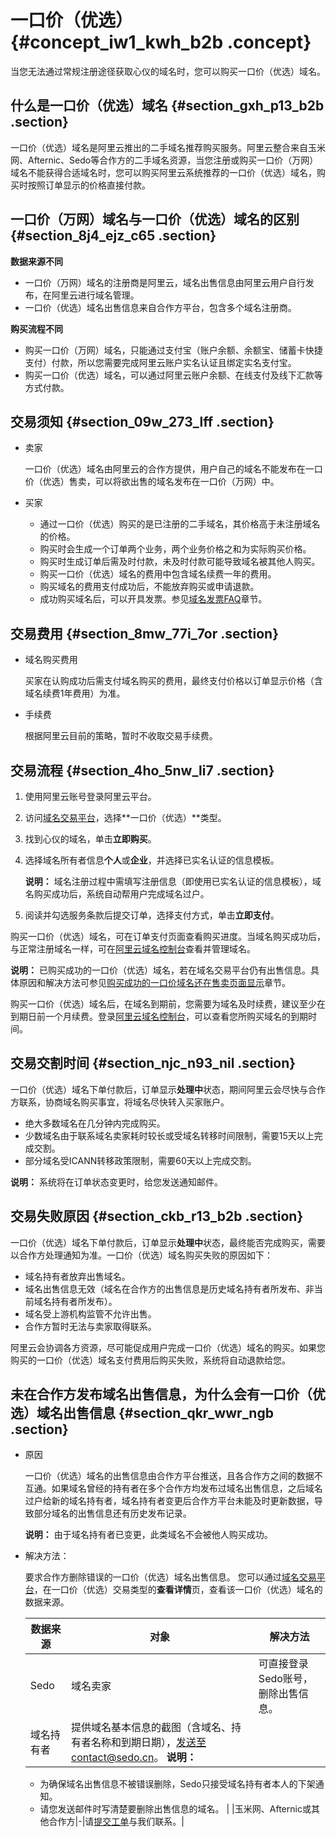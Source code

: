 # 一口价（优选） {#concept_iw1_kwh_b2b .concept}

当您无法通过常规注册途径获取心仪的域名时，您可以购买一口价（优选）域名。

## 什么是一口价（优选）域名 {#section_gxh_p13_b2b .section}

一口价（优选）域名是阿里云推出的二手域名推荐购买服务。阿里云整合来自玉米网、Afternic、Sedo等合作方的二手域名资源，当您注册或购买一口价（万网）域名不能获得合适域名时，您可以购买阿里云系统推荐的一口价（优选）域名，购买时按照订单显示的价格直接付款。

## 一口价（万网）域名与一口价（优选）域名的区别 {#section_8j4_ejz_c65 .section}

 **数据来源不同** 

-   一口价（万网）域名的注册商是阿里云，域名出售信息由阿里云用户自行发布，在阿里云进行域名管理。
-   一口价（优选）域名出售信息来自合作方平台，包含多个域名注册商。

 **购买流程不同** 

-   购买一口价（万网）域名，只能通过支付宝（账户余额、余额宝、储蓄卡快捷支付）付款，所以您需要完成阿里云账户实名认证且绑定实名支付宝。
-   购买一口价（优选）域名，可以通过阿里云账户余额、在线支付及线下汇款等方式付款。

## 交易须知 {#section_09w_273_lff .section}

-   卖家

    一口价（优选）域名由阿里云的合作方提供，用户自己的域名不能发布在一口价（优选）售卖，可以将欲出售的域名发布在一口价（万网）中。

-   买家
    -   通过一口价（优选）购买的是已注册的二手域名，其价格高于未注册域名的价格。
    -   购买时会生成一个订单两个业务，两个业务价格之和为实际购买价格。
    -   购买时生成订单后需及时付款，未及时付款可能导致域名被其他人购买。
    -   购买一口价（优选）域名的费用中包含域名续费一年的费用。
    -   购买域名的费用支付成功后，不能放弃购买或申请退款。
    -   成功购买域名后，可以开具发票。参见[域名发票FAQ](../../../../cn.zh-CN/常见问题/支付发票类问题/域名发票FAQ.md#)章节。

## 交易费用 {#section_8mw_77i_7or .section}

-   域名购买费用

    买家在认购成功后需支付域名购买的费用，最终支付价格以订单显示价格（含域名续费1年费用）为准。

-   手续费

    根据阿里云目前的策略，暂时不收取交易手续费。


## 交易流程 {#section_4ho_5nw_li7 .section}

1.  使用阿里云账号登录阿里云平台。
2.  访问[域名交易平台](https://mi.aliyun.com/)，选择**一口价（优选）**类型。
3.  找到心仪的域名，单击**立即购买**。
4.  选择域名所有者信息**个人**或**企业**，并选择已实名认证的信息模板。

    **说明：** 域名注册过程中需填写注册信息（即使用已实名认证的信息模板），域名购买成功后，系统自动帮用户完成域名过户。

5.  阅读并勾选服务条款后提交订单，选择支付方式，单击**立即支付**。

购买一口价（优选）域名，可在订单支付页面查看购买进度。当域名购买成功后，与正常注册域名一样，可在[阿里云域名控制台](https://netcn.console.aliyun.com/core/domain/list)查看并管理域名。

**说明：** 已购买成功的一口价（优选）域名，若在域名交易平台仍有出售信息。具体原因和解决方法可参见[购买成功的一口价域名还在售卖页面显示](../../../../cn.zh-CN/常见问题/交易类问题/购买成功的一口价域名还在售卖页面显示.md#)章节。

购买一口价（优选）域名后，在域名到期前，您需要为域名及时续费，建议至少在到期日前一个月续费。登录[阿里云域名控制台](https://netcn.console.aliyun.com/core/domain/list)，可以查看您所购买域名的到期时间。

## 交易交割时间 {#section_njc_n93_nil .section}

一口价（优选）域名下单付款后，订单显示**处理中**状态，期间阿里云会尽快与合作方联系，协商域名购买事宜，将域名尽快转入买家账户。

-   绝大多数域名在几分钟内完成购买。
-   少数域名由于联系域名卖家耗时较长或受域名转移时间限制，需要15天以上完成交割。
-   部分域名受ICANN转移政策限制，需要60天以上完成交割。

**说明：** 系统将在订单状态变更时，给您发送通知邮件。

## 交易失败原因 {#section_ckb_r13_b2b .section}

一口价（优选）域名下单付款后，订单显示**处理中**状态，最终能否完成购买，需要以合作方处理通知为准。一口价（优选）域名购买失败的原因如下：

-   域名持有者放弃出售域名。
-   域名出售信息无效（域名在合作方的出售信息是历史域名持有者所发布、非当前域名持有者所发布）。
-   域名受上游机构监管不允许出售。
-   合作方暂时无法与卖家取得联系。

阿里云会协调各方资源，尽可能促成用户完成一口价（优选）域名的购买。如果您购买的一口价（优选）域名支付费用后购买失败，系统将自动退款给您。

## 未在合作方发布域名出售信息，为什么会有一口价（优选）域名出售信息 {#section_qkr_wwr_ngb .section}

-   原因

    一口价（优选）域名的出售信息由合作方平台推送，且各合作方之间的数据不互通。如果域名曾经的持有者在多个合作方均发布过域名出售信息，之后域名过户给新的域名持有者，域名持有者变更后合作方平台未能及时更新数据，导致部分域名的出售信息还有历史发布记录。

    **说明：** 由于域名持有者已变更，此类域名不会被他人购买成功。

-   解决方法：

    要求合作方删除错误的一口价（优选）域名出售信息。 您可以通过[域名交易平台](https://mi.aliyun.com/)，在一口价（优选）交易类型的**查看详情**页，查看该一口价（优选）域名的数据来源。

    |数据来源|对象|解决方法|
    |----|--|----|
    |Sedo|域名卖家|可直接登录Sedo账号，删除出售信息。|
    |域名持有者|提供域名基本信息的截图（含域名、持有者名称和到期日期），发送至contact@sedo.cn。 **说明：** 

    -   为确保域名出售信息不被错误删除，Sedo只接受域名持有者本人的下架通知。
    -   请您发送邮件时写清楚要删除出售信息的域名。
 |
    |玉米网、Afternic或其他合作方|-|请[提交工单](https://selfservice.console.aliyun.com/ticket/createIndex)与我们联系。|


